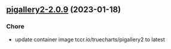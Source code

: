 

## [pigallery2-2.0.9](https://github.com/truecharts/charts/compare/pigallery2-2.0.8...pigallery2-2.0.9) (2023-01-18)

### Chore

- update container image tccr.io/truecharts/pigallery2 to latest
  
  